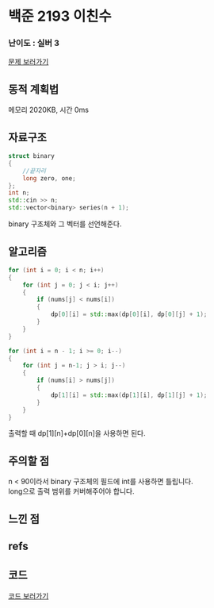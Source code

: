 # 백준 2193 이친수
 
### 난이도 : 실버 3
[문제 보러가기](https://www.acmicpc.net/problem/2193)
  
## 동적 계획법
메모리 	2020KB, 시간 0ms

## 자료구조
```c++
struct binary 
{
	//끝자리
	long zero, one;
};
int n;
std::cin >> n;
std::vector<binary> series(n + 1);
```
binary 구조체와 그 벡터를 선언해준다.

## 알고리즘
```c++
for (int i = 0; i < n; i++)
{
	for (int j = 0; j < i; j++)
	{
		if (nums[j] < nums[i])
		{
			dp[0][i] = std::max(dp[0][i], dp[0][j] + 1);
		}
	}
}

for (int i = n - 1; i >= 0; i--) 
{
	for (int j = n-1; j > i; j--)
	{
		if (nums[i] > nums[j])
		{
			dp[1][i] = std::max(dp[1][i], dp[1][j] + 1);
		}
	}
}
```
출력할 때 dp[1][n]+dp[0][n]을 사용하면 된다.

## 주의할 점
n < 90이라서 binary 구조체의 필드에 int를 사용하면 틀립니다.  
long으로 출력 범위를 커버해주어야 합니다.

## 느낀 점

## refs

## 코드
[코드 보러가기](./boj2193.cpp)
